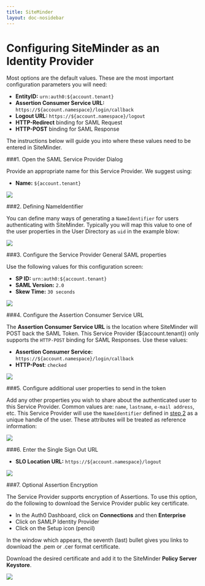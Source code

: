 ```yaml
---
title: SiteMinder
layout: doc-nosidebar
---
```

# Configuring SiteMinder as an Identity Provider

Most options are the default values. These are the most important configuration parameters you will need:

* __EntityID:__ `urn:auth0:${account.tenant}`
* __Assertion Consumer Service URL:__ `https://${account.namespace}/login/callback`
* __Logout URL:__ `https://${account.namespace}/logout`
* __HTTP-Redirect__ binding for SAML Request
* __HTTP-POST__ binding for SAML Response

The instructions below will guide you into where these values need to be entered in SiteMinder.

###1. Open the SAML Service Provider Dialog

Provide an appropriate name for this Service Provider. We suggest using:

* __Name:__ `${account.tenant}`

![](/media/articles/saml/identity-providers/siteminder/siteminder-users.png)

###2. Defining NameIdentifier

You can define many ways of generating a `NameIdentifier` for users authenticating with SiteMinder. Typically you will map this value to one of the user properties in the User Directory as `uid` in the example blow:

![](/media/articles/saml/identity-providers/siteminder/siteminder-nameids.png)

###3. Configure the Service Provider General SAML properties

Use the following values for this configuration screen:

* __SP ID:__ `urn:auth0:${account.tenant}`
* __SAML Version:__ `2.0`
* __Skew Time:__ `30 seconds`

![](/media/articles/saml/identity-providers/siteminder/siteminder-general.png)

###4. Configure the Assertion Consumer Service URL

The __Assertion Consumer Service URL__ is the location where SiteMinder will POST back the SAML Token. This Service Provider (${account.tenant}) only supports the `HTTP-POST` binding for SAML Responses. Use these values:

* __Assertion Consumer Service:__ `https://${account.namespace}/login/callback`
* __HTTP-Post__: `checked`

![](/media/articles/saml/identity-providers/siteminder/siteminder-sso.png)

###5. Configure additional user properties to send in the token

Add any other properties you wish to share about the authenticated user to this Service Provider. Common values are: `name`, `lastname`, `e-mail address`, etc. This Service Provider will use the `NameIdentifier` defined in [step 2](/siteminder#2) as a unique handle of the user. These attributes will be treated as reference information:

![](/media/articles/saml/identity-providers/siteminder/siteminder-attributes.png)

###6. Enter the Single Sign Out URL

* __SLO Location URL:__ `https://${account.namespace}/logout`

![](/media/articles/saml/identity-providers/siteminder/siteminder-slo.png)

###7. Optional Assertion Encryption

The Service Provider supports encryption of Assertions.
To use this option, do the following to download the Service Provider public key certificate.

* In the Auth0 Dashboard, click on __Connections__ and then __Enterprise__
* Click on SAMLP Identity Provider
* Click on the Setup icon (pencil)

In the window which appears, the seventh (last) bullet gives you links to download the .pem or .cer format certificate.

Download the desired certificate and add it to the SiteMinder __Policy Server Keystore__.

![](/media/articles/saml/identity-providers/siteminder/siteminder-encryption.png)
